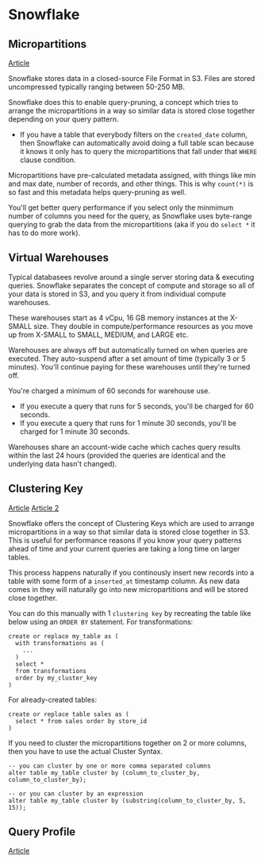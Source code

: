 # Snowflake

## Micropartitions
[Article](https://select.dev/posts/introduction-to-snowflake-micro-partitions)

Snowflake stores data in a closed-source File Format in S3.  Files are stored uncompressed typically ranging between 50-250 MB.  

Snowflake does this to enable query-pruning, a concept which tries to arrange the micropartitions in a way so similar data is stored close together depending on your query pattern.
- If you have a table that everybody filters on the `created_date` column, then Snowflake can automatically avoid doing a full table scan because it knows it only has to query the micropartitions that fall under that `WHERE` clause condition.

Micropartitions have pre-calculated metadata assigned, with things like min and max date, number of records, and other things.  This is why `count(*)` is so fast and this metadata helps query-pruning as well.

You'll get better query performance if you select only the minmimum number of columns you need for the query, as Snowflake uses byte-range querying to grab the data from the micropartitions (aka if you do `select *` it has to do more work).

## Virtual Warehouses
Typical databasees revolve around a single server storing data & executing queries.  Snowflake separates the concept of compute and storage so all of your data is stored in S3, and you query it from individual compute warehouses.  

These warehouses start as 4 vCpu, 16 GB memory instances at the X-SMALL size.  They double in compute/performance resources as you move up from X-SMALL to SMALL, MEDIUM, and LARGE etc.

Warehouses are always off but automatically turned on when queries are executed.  They auto-suspend after a set amount of time (typically 3 or 5 minutes).  You'll continue paying for these warehouses until they're turned off.

You're charged a minimum of 60 seconds for warehouse use.  
- If you execute a query that runs for 5 seconds, you'll be charged for 60 seconds.
- If you execute a query that runs for 1 minute 30 seconds, you'll be charged for 1 minute 30 seconds.

Warehouses share an account-wide cache which caches query results within the last 24 hours (provided the queries are identical and the underlying data hasn't changed).

## Clustering Key
[Article](https://select.dev/posts/introduction-to-snowflake-clustering)
[Article 2](https://www.linkedin.com/pulse/clustering-key-design-101-snowflake-minzhen-yang/)

Snowflake offers the concept of Clustering Keys which are used to arrange micropartitions in a way so that similar data is stored close together in S3.  This is useful for performance reasons if you know your query patterns ahead of time and your current queries are taking a long time on larger tables.

This process happens naturally if you continously insert new records into a table with some form of a `inserted_at` timestamp column.  As new data comes in they will naturally go into new micropartitions and will be stored close together.

You can do this manually with 1 `clustering key` by recreating the table like below using an `ORDER BY` statement.
For transformations:
```
create or replace my_table as (
  with transformations as (
    ...
  )
  select *
  from transformations
  order by my_cluster_key
)
```

For already-created tables:
```
create or replace table sales as (
  select * from sales order by store_id
)
```

If you need to cluster the micropartitions together on 2 or more columns, then you have to use the actual Cluster Syntax.

```
-- you can cluster by one or more comma separated columns
alter table my_table cluster by (column_to_cluster_by, column_to_cluster_by);

-- or you can cluster by an expression
alter table my_table cluster by (substring(column_to_cluster_by, 5, 15));
```

## Query Profile
[Article](https://select.dev/posts/snowflake-query-profile)